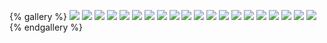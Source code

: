 {% gallery %}
![](../pic/gallery/1.jpg)
![](../pic/gallery/2.jpg)
![](../pic/gallery/3.jpg)
![](../pic/gallery/4.jpg)
![](../pic/gallery/5.jpg)
![](../pic/gallery/6.jpg)
![](../pic/gallery/7.jpg)
![](../pic/gallery/8.jpg)
![](../pic/gallery/9.jpg)
![](../pic/gallery/10.jpg)
![](../pic/gallery/11.jpg)
![](../pic/gallery/12.jpg)
![](../pic/gallery/13.jpg)
![](../pic/gallery/14.jpg)
![](../pic/gallery/15.jpg)
![](../pic/gallery/16.jpg)
![](../pic/gallery/17.jpg)
![](../pic/gallery/18.jpg)
![](../pic/gallery/19.jpg)
![](../pic/gallery/20.jpg)
{% endgallery %}